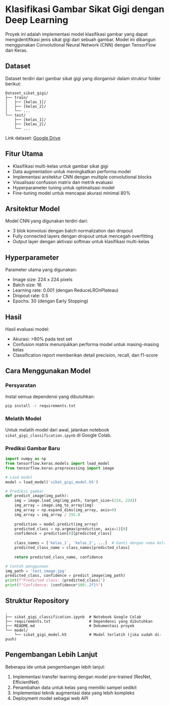 # Klasifikasi Gambar Sikat Gigi dengan Deep Learning

Proyek ini adalah implementasi model klasifikasi gambar yang dapat mengidentifikasi jenis sikat gigi dari sebuah gambar. Model ini dibangun menggunakan Convolutional Neural Network (CNN) dengan TensorFlow dan Keras.

## Dataset

Dataset terdiri dari gambar sikat gigi yang diorganisir dalam struktur folder berikut:

```
Dataset_sikat_gigi/
├── train/
│   ├── [kelas_1]/
│   ├── [kelas_2]/
│   └── ...
└── test/
    ├── [kelas_1]/
    ├── [kelas_2]/
    └── ...
```

Link dataset: [Google Drive](https://drive.google.com/drive/folders/1lMrivQ7F7kDzjc0einQeckRRQ2JuW6L0?usp=drive_link)

## Fitur Utama

- Klasifikasi multi-kelas untuk gambar sikat gigi
- Data augmentation untuk meningkatkan performa model
- Implementasi arsitektur CNN dengan multiple convolutional blocks
- Visualisasi confusion matrix dan metrik evaluasi
- Hyperparameter tuning untuk optimalisasi model
- Fine-tuning model untuk mencapai akurasi minimal 80%

## Arsitektur Model

Model CNN yang digunakan terdiri dari:
- 3 blok konvolusi dengan batch normalization dan dropout
- Fully connected layers dengan dropout untuk mencegah overfitting
- Output layer dengan aktivasi softmax untuk klasifikasi multi-kelas

## Hyperparameter

Parameter utama yang digunakan:
- Image size: 224 x 224 pixels
- Batch size: 16
- Learning rate: 0.001 (dengan ReduceLROnPlateau)
- Dropout rate: 0.5
- Epochs: 30 (dengan Early Stopping)

## Hasil

Hasil evaluasi model:
- Akurasi: >80% pada test set
- Confusion matrix menunjukkan performa model untuk masing-masing kelas
- Classification report memberikan detail precision, recall, dan f1-score

## Cara Menggunakan Model

### Persyaratan

Instal semua dependensi yang dibutuhkan:

```bash
pip install -r requirements.txt
```

### Melatih Model

Untuk melatih model dari awal, jalankan notebook `sikat_gigi_classification.ipynb` di Google Colab.

### Prediksi Gambar Baru

```python
import numpy as np
from tensorflow.keras.models import load_model
from tensorflow.keras.preprocessing import image

# Load model
model = load_model('sikat_gigi_model.h5')

# Prediksi gambar
def predict_image(img_path):
    img = image.load_img(img_path, target_size=(224, 224))
    img_array = image.img_to_array(img)
    img_array = np.expand_dims(img_array, axis=0)
    img_array = img_array / 255.0
    
    prediction = model.predict(img_array)
    predicted_class = np.argmax(prediction, axis=1)[0]
    confidence = prediction[0][predicted_class]
    
    class_names = ['kelas_1', 'kelas_2', ...]  # Ganti dengan nama kelas yang sesuai
    predicted_class_name = class_names[predicted_class]
    
    return predicted_class_name, confidence

# Contoh penggunaan
img_path = 'test_image.jpg'
predicted_class, confidence = predict_image(img_path)
print(f"Predicted class: {predicted_class}")
print(f"Confidence: {confidence*100:.2f}%")
```

## Struktur Repository

```
.
├── sikat_gigi_classification.ipynb  # Notebook Google Colab
├── requirements.txt                 # Dependensi yang dibutuhkan
├── README.md                        # Dokumentasi proyek
└── model/
    └── sikat_gigi_model.h5          # Model terlatih (jika sudah di-push)
```

## Pengembangan Lebih Lanjut

Beberapa ide untuk pengembangan lebih lanjut:
1. Implementasi transfer learning dengan model pre-trained (ResNet, EfficientNet)
2. Penambahan data untuk kelas yang memiliki sampel sedikit
3. Implementasi teknik augmentasi data yang lebih kompleks
4. Deployment model sebagai web API
